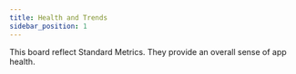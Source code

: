 ```yaml
---
title: Health and Trends
sidebar_position: 1
---
```


This board reflect Standard Metrics. They provide an overall sense of app health.